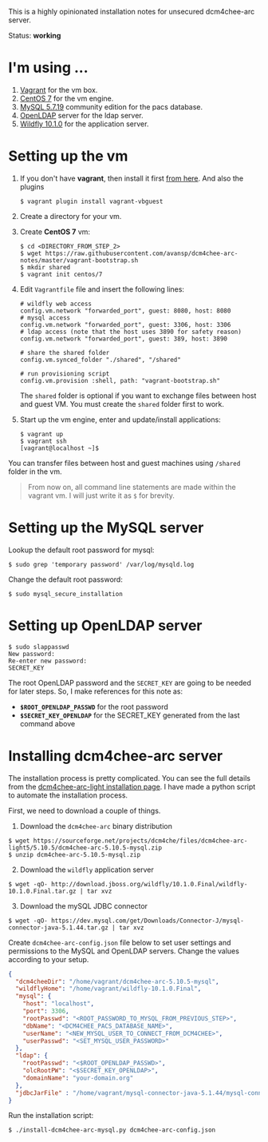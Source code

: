 This is a highly opinionated installation notes for unsecured dcm4chee-arc server.

Status: **working**

# I'm using ...

1. [Vagrant](https://www.vagrantup.com/) for the vm box.
2. [CentOS 7](https://www.centos.org/) for the vm engine.
3. [MySQL 5.7.19](https://www.mysql.com/) community edition for the pacs database.
4. [OpenLDAP](https://www.openldap.org/) server for the ldap server.
5. [Wildfly 10.1.0](http://wildfly.org/) for the application server.

# Setting up the vm

1. If you don't have **vagrant**, then install it first [from here](https://www.vagrantup.com/downloads.html).
   And also the plugins
   ```
   $ vagrant plugin install vagrant-vbguest
   ```

2. Create a directory for your vm.

3. Create **CentOS 7** vm:
   ```
   $ cd <DIRECTORY_FROM_STEP_2>
   $ wget https://raw.githubusercontent.com/avansp/dcm4chee-arc-notes/master/vagrant-bootstrap.sh
   $ mkdir shared
   $ vagrant init centos/7
   ```
   
3. Edit `Vagrantfile` file and insert the following lines:
   ```
   # wildfly web access
   config.vm.network "forwarded_port", guest: 8080, host: 8080
   # mysql access
   config.vm.network "forwarded_port", guest: 3306, host: 3306
   # ldap access (note that the host uses 3890 for safety reason)
   config.vm.network "forwarded_port", guest: 389, host: 3890

   # share the shared folder
   config.vm.synced_folder "./shared", "/shared"
   
   # run provisioning script
   config.vm.provision :shell, path: "vagrant-bootstrap.sh"
   ```
   The `shared` folder is optional if you want to exchange files between host and guest VM. You must create the `shared` folder first to work.
   
4. Start up the vm engine, enter and update/install applications:
   ```
   $ vagrant up
   $ vagrant ssh
   [vagrant@localhost ~]$ 
   ```

You can transfer files between host and guest machines using `/shared` folder in the vm.
   
> From now on, all command line statements are made within the vagrant vm. I will just write it as `$` for brevity.

# Setting up the MySQL server

Lookup the default root password for mysql:
```
$ sudo grep 'temporary password' /var/log/mysqld.log
```

Change the default root password:
```
$ sudo mysql_secure_installation
```

# Setting up OpenLDAP server

```
$ sudo slappasswd
New password:
Re-enter new password:
SECRET_KEY
```

The root OpenLDAP password and the `SECRET_KEY` are going to be needed for later steps. So, I make references for this note as:
* **`$ROOT_OPENLDAP_PASSWD`** for the root password
* **`$SECRET_KEY_OPENLDAP`** for the SECRET_KEY generated from the last command above

# Installing dcm4chee-arc server

The installation process is pretty complicated. You can see the full details from the [dcm4chee-arc-light installation page](https://github.com/dcm4che/dcm4chee-arc-light/wiki/Installation). I have made a python script to automate the installation process.

First, we need to download a couple of things.

1. Download the `dcm4chee-arc` binary distribution
```
$ wget https://sourceforge.net/projects/dcm4che/files/dcm4chee-arc-light5/5.10.5/dcm4chee-arc-5.10.5-mysql.zip
$ unzip dcm4chee-arc-5.10.5-mysql.zip
```

2. Download the `wildfly` application server
```
$ wget -qO- http://download.jboss.org/wildfly/10.1.0.Final/wildfly-10.1.0.Final.tar.gz | tar xvz
```

3. Download the mySQL JDBC connector
```
$ wget -qO- https://dev.mysql.com/get/Downloads/Connector-J/mysql-connector-java-5.1.44.tar.gz | tar xvz
```

Create `dcm4chee-arc-config.json` file below to set user settings and permissions to the MySQL and OpenLDAP servers. Change the values according to your setup.
```json
{
  "dcm4cheeDir": "/home/vagrant/dcm4chee-arc-5.10.5-mysql",
  "wildflyHome": "/home/vagrant/wildfly-10.1.0.Final",
  "mysql": {
    "host": "localhost",
    "port": 3306,
    "rootPasswd": "<ROOT_PASSWORD_TO_MYSQL_FROM_PREVIOUS_STEP>",
    "dbName": "<DCM4CHEE_PACS_DATABASE_NAME>",
    "userName": "<NEW_MYSQL_USER_TO_CONNECT_FROM_DCM4CHEE>",
    "userPasswd": "<SET_MYSQL_USER_PASSWORD>"
  },
  "ldap": {
    "rootPasswd": "<$ROOT_OPENLDAP_PASSWD>",
    "olcRootPW": "<$SECRET_KEY_OPENLDAP>",
    "domainName": "your-domain.org"
  },
  "jdbcJarFile" : "/home/vagrant/mysql-connector-java-5.1.44/mysql-connector-java-5.1.44-bin.jar"
}
```

Run the installation script:
```bash
$ ./install-dcm4chee-arc-mysql.py dcm4chee-arc-config.json
```
